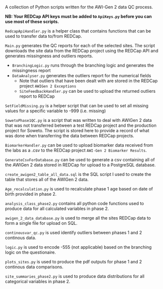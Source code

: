 A collection of Python scripts written for the AWI-Gen 2 data QC process.

**NB: Your REDCap API keys must be added to `ApiKeys.py` before you can use most of these scripts.**

`RedcapApiHandler.py` is a helper class that contains functions that can be used to transfer data to/from REDCap.

`Main.py` generates the QC reports for each of the selected sites. The script downloads the site data from the REDCap project using the REDCap API and generates missingness and outliers reports.
- `BranchingLogic.py` runs through the branching logic and generates the missingness report
- `DataAnalyser.py` generates the outliers report for the numerical fields
  - Note that outliers that have been dealt with are stored in the REDCap project `AWIGen 2 Exceptions`
  - `SiteFeedbackHandler.py` can be used to upload the returned outliers report to REDCap

`SetFieldMissing.py` is a helper script that can be used to set all missing values for a specific variable to -999 (i.e. missing)

`SowetoPhase1QC.py` is a script that was written to deal with AWIGen 2 data that was not transferred between a test REDCap project and the production project for Soweto. The script is stored here to provide a record of what was done when transferring the data between REDCap projects.

`BiomarkerHandler.py` can be used to upload biomarker data received from the labs as a .csv to the REDCap project `AWI-Gen 2 Biomarker Results`.

`GenerateCsvForDatabase.py` can be used to generate a csv containing all of the AWIGen 2 data stored in REDCap for upload to a PostgreSQL database.

`create_awigen2_table_all_data.sql` is the SQL script I used to create the table that stores all of the AWIGen 2 data.

`Age_recalculation.py` is used to recalculate phase 1 age based on date of birth provided in phase 2.

`analysis_class_phase2.py` contains all python code functions used to produce data for all calculated variables in phase 2.

`awigen_2_data_database.py` is used to merge all the sites REDCap data to form a single file for upload on SQL.

`continousvar_qc.py` is used identify outliers between phases 1 and 2 continous data.

`logic.py` is used to encode -555 (not applicable) based on the branching logic on the questionaire.

`plots_sites.py` is used to produce the pdf outputs for phase 1 and 2 continous data comparisons.

`site_summaries_phase2.py` is used to produce data distributions for all categorical variables in phase 2.




